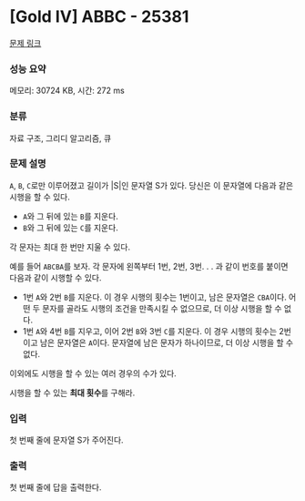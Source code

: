 # [Gold IV] ABBC - 25381 

[문제 링크](https://www.acmicpc.net/problem/25381) 

### 성능 요약

메모리: 30724 KB, 시간: 272 ms

### 분류

자료 구조, 그리디 알고리즘, 큐

### 문제 설명

<p><code>A</code>, <code>B</code>, <code>C</code>로만 이루어졌고 길이가 |S|인 문자열 S가 있다. 당신은 이 문자열에 다음과 같은 시행을 할 수 있다.</p>

<ul>
	<li><code>A</code>와 그 뒤에 있는 <code>B</code>를 지운다.</li>
	<li><code>B</code>와 그 뒤에 있는 <code>C</code>를 지운다.</li>
</ul>

<p>각 문자는 최대 한 번만 지울 수 있다.</p>

<p>예를 들어 <code>ABCBA</code>를 보자. 각 문자에 왼쪽부터 1번, 2번, 3번. . . 과 같이 번호를 붙이면 다음과 같이 시행할 수 있다.</p>

<ul>
	<li>1번 <code>A</code>와 2번 <code>B</code>를 지운다. 이 경우 시행의 횟수는 1번이고, 남은 문자열은 <code>CBA</code>이다. 어떤 두 문자를 골라도 시행의 조건을 만족시킬 수 없으므로, 더 이상 시행을 할 수 없다.</li>
	<li>1번 <code>A</code>와 4번 <code>B</code>를 지우고, 이어 2번 <code>B</code>와 3번 <code>C</code>를 지운다. 이 경우 시행의 횟수는 2번이고 남은 문자열은 <code>A</code>이다. 문자열에 남은 문자가 하나이므로, 더 이상 시행을 할 수 없다.</li>
</ul>

<p>이외에도 시행을 할 수 있는 여러 경우의 수가 있다.</p>

<p>시행을 할 수 있는 <strong>최대 횟수</strong>를 구해라.</p>

### 입력 

 <p>첫 번째 줄에 문자열 S가 주어진다.</p>

### 출력 

 <p>첫 번째 줄에 답을 출력한다.</p>


